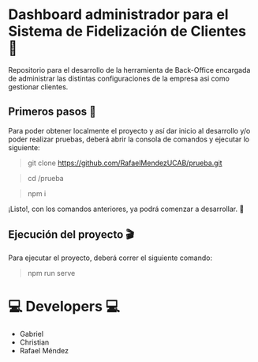 # Dashboard administrador para el Sistema de Fidelización de Clientes :busts_in_silhouette: 

Repositorio para el desarrollo de la herramienta de Back-Office encargada de administrar las distintas configuraciones
de la empresa asi como gestionar clientes.

## Primeros pasos :running:

Para poder obtener localmente el proyecto y así dar inicio al desarrollo y/o poder realizar pruebas, deberá abrir la consola de comandos
y ejecutar lo siguiente:
    
> git clone https://github.com/RafaelMendezUCAB/prueba.git

> cd /prueba

> npm i

¡Listo!, con los comandos anteriores, ya podrá comenzar a desarrollar. :tada:

## Ejecución del proyecto :clapper:

Para ejecutar el proyecto, deberá correr el siguiente comando: 

> npm run serve

# :computer: Developers :computer:

- Gabriel
- Christian
- Rafael Méndez